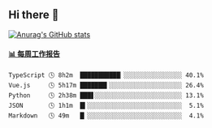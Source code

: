 ## Hi there 👋

[![Anurag's GitHub stats](https://github-readme-stats-orilights.vercel.app/api?username=orilights)](https://github.com/anuraghazra/github-readme-stats)

<!--
**OriLight152/OriLight152** is a ✨ _special_ ✨ repository because its `README.md` (this file) appears on your GitHub profile.

Here are some ideas to get you started:

- 🔭 I’m currently working on ...
- 🌱 I’m currently learning ...
- 👯 I’m looking to collaborate on ...
- 🤔 I’m looking for help with ...
- 💬 Ask me about ...
- 📫 How to reach me: ...
- 😄 Pronouns: ...
- ⚡ Fun fact: ...
-->

<!-- waka-box start -->
#### <a href="https://gist.github.com/92c8d5b388768c10efcba86e82b7c4fb" target="_blank">📊 每周工作报告</a>
```text
TypeScript 🕓 8h2m  ███████████▏░░░░░░░░░░░░░░░░ 40.1%
Vue.js     🕓 5h17m ███████▍░░░░░░░░░░░░░░░░░░░░ 26.4%
Python     🕓 2h38m ███▋░░░░░░░░░░░░░░░░░░░░░░░░ 13.1%
JSON       🕓 1h1m  █▍░░░░░░░░░░░░░░░░░░░░░░░░░░  5.1%
Markdown   🕓 49m   █▏░░░░░░░░░░░░░░░░░░░░░░░░░░  4.1%
```
<!-- Powered by https://github.com/journey-ad/waka-box-go . -->
<!-- waka-box end -->
